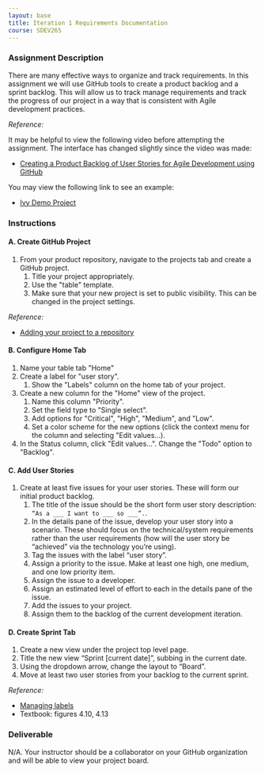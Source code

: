 ```yaml
---
layout: base
title: Iteration 1 Requirements Documentation
course: SDEV265
---
```


### Assignment Description

There are many effective ways to organize and track requirements. In this assignment we will use GitHub tools to create a product backlog and a sprint backlog. This will allow us to track manage requirements and track the progress of our project in a way that is consistent with Agile development practices.

_Reference:_

It may be helpful to view the following video before attempting the assignment. The interface has changed slightly since the video was made:

- [Creating a Product Backlog of User Stories for Agile Development using GitHub](https://www.youtube.com/watch?v=m8ZxTHSKSKE)

You may view the following link to see an example:

- [Ivy Demo Project](https://github.com/users/mpjovanovich/projects/2/views/4)

### Instructions

#### A. Create GitHub Project

1. From your product repository, navigate to the projects tab and create a GitHub project.
   1. Title your project appropriately.
   1. Use the "table" template.
   1. Make sure that your new project is set to public visibility. This can be changed in the project settings.

_Reference:_

- [Adding your project to a repository](https://docs.github.com/en/issues/planning-and-tracking-with-projects/managing-your-project/adding-your-project-to-a-repository)

#### B. Configure Home Tab

1. Name your table tab "Home"
1. Create a label for "user story".
   1. Show the "Labels" column on the home tab of your project.
1. Create a new column for the "Home" view of the project.
   1. Name this column "Priority".
   1. Set the field type to "Single select".
   1. Add options for "Critical", "High", "Medium", and "Low".
   1. Set a color scheme for the new options (click the context menu for the column and selecting "Edit values...).
1. In the Status column, click "Edit values...". Change the "Todo" option to "Backlog".

#### C. Add User Stories

1. Create at least five issues for your user stories. These will form our initial product backlog.
   1. The title of the issue should be the short form user story description: `“As a ___ I want to ___ so ___”.`.
   1. In the details pane of the issue, develop your user story into a scenario. These should focus on the technical/system requirements rather than the user requirements (how will the user story be “achieved” via the technology you’re using).
   1. Tag the issues with the label “user story”.
   1. Assign a priority to the issue. Make at least one high, one medium, and one low priority item.
   1. Assign the issue to a developer.
   1. Assign an estimated level of effort to each in the details pane of the issue.
   1. Add the issues to your project.
   1. Assign them to the backlog of the current development iteration.

#### D. Create Sprint Tab

1. Create a new view under the project top level page.
1. Title the new view “Sprint [current date]”, subbing in the current date.
1. Using the dropdown arrow, change the layout to “Board”.
1. Move at least two user stories from your backlog to the current sprint.

_Reference:_

- [Managing labels](https://docs.github.com/en/issues/using-labels-and-milestones-to-track-work/managing-labels)
- Textbook: figures 4.10, 4.13

### Deliverable

N/A. Your instructor should be a collaborator on your GitHub organization and will be able to view your project board.
